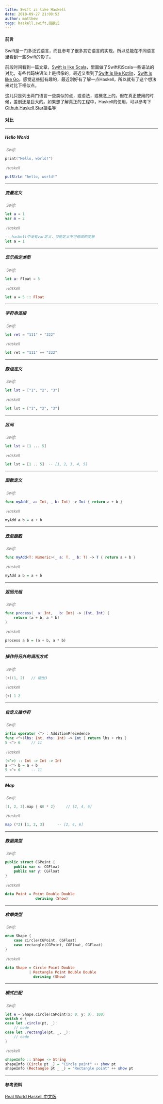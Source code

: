 ```yaml
---
title: Swift is like Haskell
date: 2018-09-27 21:08:53
author: matthew
tags: haskell,swift,函数式
---
```




#### 前言



Swift是一门多泛式语言，而且参考了很多其它语言的实现，所以总能在不同语言里看到一些Swift的影子。

前段时间看到一篇文章，[Swift is like Scala](<https://leverich.github.io/swiftislikescala/>)，里面做了Swift和Scala一些语法的对比，有些代码块语法上是很像的。最近又看到了[Swift is like Kotlin](<http://nilhcem.com/swift-is-like-kotlin/>)，[Swift is like Go](<http://repo.tiye.me/jiyinyiyong/swift-is-like-go/>)。感觉这些挺有趣的，最近刚好有了解一点Haskell，所以就有了这个想法来对比下相似点。

这儿只是列出两门语言一些类似的点，或语法，或概念上的。但在真正使用的时候，差别还是巨大的。如果想了解真正的工程中，Haskell的使用，可以参考下 [Github Haskell Star排名](https://github.com/trending/haskell?since=weekly)等



#### 对比

----



##### Hello World

​	<font color=gray size=2>*Swift*</font>

```swift
print("Hello, world!")
```

​	<font color=gray size=2>*Haskell*</font>

```haskell
putStrLn "hello, world!"
```



----



##### 变量定义

​	<font color=gray size=2>*Swift*</font>

```swift
let a = 1
var m = 2
```

​	<font color=gray size=2>*Haskell*</font>

```haskell
-- haskell中没有var定义，只能定义不可修改的变量
let a = 1
```



---



##### 显示指定类型

​	<font color=gray size=2>*Swift*</font>

```swift
let a: Float = 5
```

​	<font color=gray size=2>*Haskell*</font>

```haskell
let a = 5 :: Float
```



---



##### 字符串连接

​	<font color=gray size=2>*Swift*</font>

```swift
let ret = "111" + "222"
```

​	<font color=gray size=2>*Haskell*</font>

```haskell
let ret = "111" ++ "222"
```



---



##### 数组定义

​	<font color=gray size=2>*Swift*</font>

```swift
let lst = ["1", "2", "3"]
```

​	<font color=gray size=2>*Haskell*</font>

```haskell
let lst = ["1", "2", "3"]
```



---



##### 区间

​	<font color=gray size=2>*Swift*</font>

```swift
let lst = [1 ... 5]
```

​	<font color=gray size=2>*Haskell*</font>

```haskell
let lst = [1 .. 5]	-- [1, 2, 3, 4, 5]
```



------



##### 函数定义

​	<font color=gray size=2>*Swift*</font>

```swift
func myAdd(_ a: Int, _ b: Int) -> Int { return a + b }
```

​	<font color=gray size=2>*Haskell*</font>

```haskell
myAdd a b = a + b
```



---



##### 泛型函数

​	<font color=gray size=2>*Swift*</font>

```swift
func myAdd<T: Numeric>(_ a: T, _ b: T) -> T { return a + b }
```

​	<font color=gray size=2>*Haskell*</font>

```haskell
myAdd a b = a + b 
```



------



##### 返回元组

​	<font color=gray size=2>*Swift*</font>

```swift
func process(_ a: Int, _ b: Int) -> (Int, Int) {
    return (a + b, a * b)
}
```

​	<font color=gray size=2>*Haskell*</font>

```haskell
process a b = (a + b, a * b)
```



---



##### 操作符另外的调用方式

​	<font color=gray size=2>*Swift*</font>

```swift
(+)(1, 2)	// 输出3
```

​	<font color=gray size=2>*Haskell*</font>

```haskell
(+) 1 2
```



------



##### 自定义操作符

​	<font color=gray size=2>*Swift*</font>

```swift
infix operator <^> : AdditionPrecedence
func <^>(lhs: Int, rhs: Int) -> Int { return lhs + rhs }
5 <^> 6		// 11
```

​	<font color=gray size=2>*Haskell*</font>

```haskell
(<^>) :: Int -> Int -> Int
a <^> b = a + b
5 <^> 6		-- 11
```



------



##### Map

​	<font color=gray size=2>*Swift*</font>

```swift
[1, 2, 3].map { $0 * 2}		// [2, 4, 6]
```

​	<font color=gray size=2>*Haskell*</font>

```haskell
map (*2) [1, 2, 3]		-- [2, 4, 6]
```



------



##### 数据类型

​	<font color=gray size=2>*Swift*</font>

```swift
public struct CGPoint {
    public var x: CGFloat
    public var y: CGFloat
}
```

​	<font color=gray size=2>*Haskell*</font>

```haskell
data Point = Point Double Double
              deriving (Show)
```



---



##### 枚举类型

​	<font color=gray size=2>*Swift*</font>

```swift
enum Shape {
    case circle(CGPoint, CGFloat)
    case rectangle(CGPoint, CGFloat, CGFloat)
}
```

​	<font color=gray size=2>*Haskell*</font>

```haskell
data Shape = Circle Point Double
           | Rectangle Point Double Double
             deriving (Show)
```



---



##### 模式匹配

​	<font color=gray size=2>*Swift*</font>

```swift
let e = Shape.circle(CGPoint(x: 0, y: 0), 100)
switch e {
case let .circle(pt, _):
    // code
case let .rectangle(pt, _, _):
    // code
}
```

​	<font color=gray size=2>*Haskell*</font>

```haskell
shapeInfo :: Shape -> String
shapeInfo (Circle pt _) = "Circle point" ++ show pt
shapeInfo (Rectangle pt _ _) = "Rectangle point" ++ show pt
```



---



#### 参考资料

[Real World Haskell 中文版](http://cnhaskell.com/index.html)
